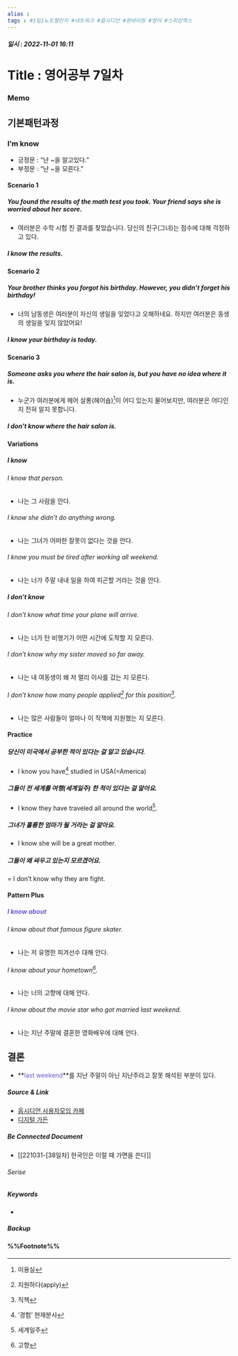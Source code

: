 ```yaml
---
alias : 
tags : #1일1노트챌린지 #네트워크 #옵시디언 #원바이원 #영어 #스피킹맥스
---
```


##### 일시 : 2022-11-01 16:11

# Title : 영어공부 7일차

### Memo

## 기본패턴과정

### I’m know
- 긍정문 : “난 ~을 알고있다.”
- 부정문 : “난 ~을 모른다.”

#### Scenario 1

##### You found the results of the math test you took. Your friend says she is worried about her score.
- 여러분은 수학 시험 친 결과를 찾았습니다. 당신의 친구(그녀)는 점수에 대해 걱정하고 있다.

##### I know the results.

#### Scenario 2

##### Your brother thinks you forgot his  birthday. However, you didn’t forget his birthday!
- 너의 남동생은 여러분이 자신의 생일을 잊었다고 오해하네요. 하지만 여러분은 동생의 생일을 잊지 않았어요!

##### I know your birthday is today.

#### Scenario 3

##### Someone asks you where the hair salon is, but you have no idea where it is.
- 누군가 여러분에게 헤어 살롱(헤어숍)[^1]이 어디 있는지 물어보지만, 여러분은 어디인지 전혀 알지 못합니다.

##### I don’t know where the hair salon is.

#### Variations

##### I know

###### I know that person.
- 나는 그 사람을 안다.

###### I know she didn’t do anything wrong.
- 나는 그녀가 어떠한 잘못이 없다는 것을 안다.

###### I know you must be tired after working all weekend.
- 나는 너가 주말 내내 일을 하여 피곤할 거라는 것을 안다.

##### I don’t know

###### I don’t know what time your plane will arrive.
- 나는 너가 탄 비행기가 어떤 시간에 도착할 지 모른다.

###### I don’t know why my sister moved so far away.
- 나는 내 여동생이 왜 저 멀리 이사를 갔는 지 모른다.

###### I don’t know how many people applied[^2] for this position[^3].
- 나는 많은 사람들이 얼마나 이 직책에 지원했는 지 모른다.

#### Practice

##### 당신이 미국에서 공부한 적이 있다는 걸 알고 있습니다.
- I know you have[^4] studied in USA(=America)

##### 그들이 전 세계를 여행(세계일주) 한 적이 있다는 걸 알아요.
- I know they have traveled all around the world[^5]. 

##### 그녀가 훌륭한 엄마가 될 거라는 걸 알아요.
- I know she will be a great mother.

##### 그들이 왜 싸우고 있는지 모르겠어요.
= I don’t know why they are fight.

#### Pattern Plus

##### <font color="SlateBlue">I know about</font>

###### I know about that famous figure skater.
- 나는 저 유명한 피겨선수 대해 안다.

###### I know about your hometown[^6].
- 나는 너의 고향에 대해 안다.

###### I know about the movie star who got married last weekend.
- 나는 지난 주말에 결혼한 영화배우에 대해 안다.

## 결론
- **<font color="SlateBlue">last weekend</font>**를 지난 주말이 아닌 지난주라고 잘못 해석된 부분이 있다.

##### Source & Link
- [옵시디언 사용자모임 카페](https://cafe.naver.com/obsidianary/2285)
- [디지털 가든](https://chunghasull.netlify.app/221101-39일차-영어공부-7일차)

##### Be Connected Document
- [[221031-[38일차] 한국인은 이럴 때 가면을 쓴다]]

###### Serise


##### Keywords
- 

##### Backup


#### %%Footnote%%

[^1]: 미용실
[^2]: 지원하다(apply)
[^3]: 직책
[^4]: ‘경험’ 현재분사
[^5]: 세계일주
[^6]: 고향